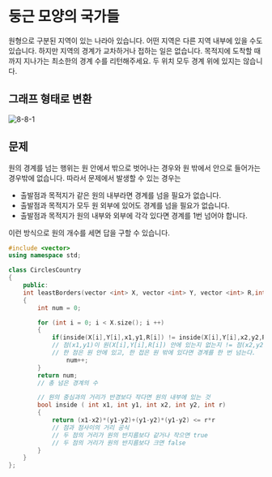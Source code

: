 # 둥근 모양의 국가들
원형으로 구분된 지역이 있는 나라아 있습니다. 어떤 지역은 다른 지역 내부에 있을 수도 있습니다.
하지만 지역의 경계가 교차하거나 접하는 일은 없습니다. 
목적지에 도착할 때까지 지나가는 최소한의 경계 수를 리턴해주세요.
두 위치 모두 경계 위에 있지는 않습니다.

## 그래프 형태로 변환
![8-8-1](https://user-images.githubusercontent.com/35838519/51942003-5350bc00-2459-11e9-8b5c-849ab01b022f.jpg)

## 문제 
원의 경계를 넘는 행위는 원 안에서 밖으로 벗어나는 경우와 원 밖에서 안으로 들어가는 경우밖에 없습니다.
따라서 문제에서 발생할 수 있는 경우는
* 출발점과 목적지가 같은 원의 내부라면 경계를 넘을 필요가 없습니다.
* 출발점과 목적지가 모두 원 외부에 있어도 경계를 넘을 필요가 없습니다.
* 출발점과 목적지가 원의 내부와 외부에 각각 있다면 경계를 1번 넘어야 합니다.

이런 방식으로 원의 개수를 세면 답을 구할 수 있습니다.

```cpp
#include <vector>
using namespace std;

class CirclesCountry
{
	public:
	int leastBorders(vector <int> X, vector <int> Y, vector <int> R,int x1,int y1, int x2,int y2 )
	{
		int num = 0;

		for	(int i = 0; i < X.size(); i ++)
		{
			if(inside(X[i],Y[i],x1,y1,R[i]) != inside(X[i],Y[i],x2,y2,R[i]))
			// 점(x1,y1)이 원(X[i],Y[i],R[i]) 안에 있는지 없는지 != 점(x2,y2)가 원(X[i],Y[i],R[i]) 안에 있는지 없는지
			// 한 점은 원 안에 있고, 한 접은 원 밖에 있다면 경계를 한 번 넘는다.
				num++;
		}
		return num;
		// 총 넘은 경계의 수

		// 원의 중심과의 거리가 반경보다 작다면 원의 내부에 있는 것
		bool inside ( int x1, int y1, int x2, int y2, int r)
		{
			return (x1-x2)*(y1-y2)+(y1-y2)*(y1-y2) <= r*r
			// 점과 점사이의 거리 공식
			// 두 점의 거리가 원의 반지름보다 같거나 작으면 true
			// 두 점의 거리가 원의 반지름보다 크면 false
		}
	}
};
```
